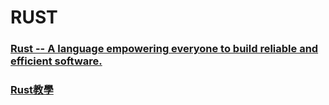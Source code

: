 # RUST

### [Rust -- A language empowering everyone to build reliable and efficient software.](https://www.rust-lang.org/)

### [Rust教學](https://tw511.com/2/28/1043.html)

